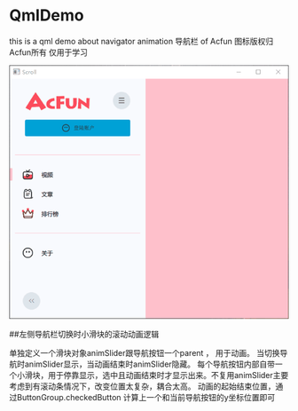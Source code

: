 # QmlDemo
this is a qml demo about navigator animation 导航栏 of Acfun
图标版权归Acfun所有 仅用于学习


![效果](demo.gif)


##左侧导航栏切换时小滑块的滚动动画逻辑

单独定义一个滑块对象animSlider跟导航按钮一个parent ， 用于动画。
当切换导航时animSlider显示，当动画结束时animSlider隐藏。
每个导航按钮内部自带一个小滑块，用于停靠显示，选中且动画结束时才显示出来。不复用animSlider主要考虑到有滚动条情况下，改变位置太复杂，耦合太高。
动画的起始结束位置，通过ButtonGroup.checkedButton 计算上一个和当前导航按钮的y坐标位置即可


